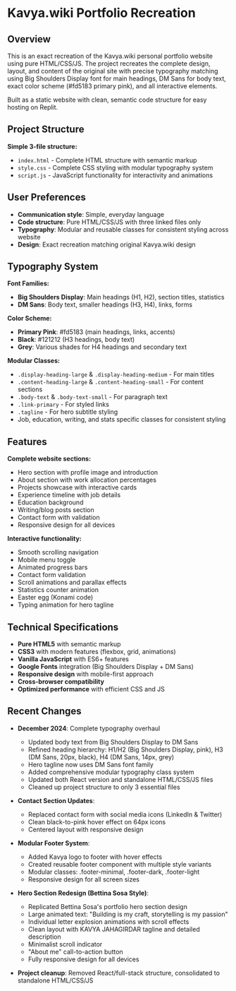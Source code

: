 # Kavya.wiki Portfolio Recreation

## Overview

This is an exact recreation of the Kavya.wiki personal portfolio website using pure HTML/CSS/JS. The project recreates the complete design, layout, and content of the original site with precise typography matching using Big Shoulders Display font for main headings, DM Sans for body text, exact color scheme (#fd5183 primary pink), and all interactive elements.

Built as a static website with clean, semantic code structure for easy hosting on Replit.

## Project Structure

**Simple 3-file structure:**
- `index.html` - Complete HTML structure with semantic markup
- `style.css` - Complete CSS styling with modular typography system
- `script.js` - JavaScript functionality for interactivity and animations

## User Preferences

- **Communication style**: Simple, everyday language
- **Code structure**: Pure HTML/CSS/JS with three linked files only
- **Typography**: Modular and reusable classes for consistent styling across website
- **Design**: Exact recreation matching original Kavya.wiki design

## Typography System

**Font Families:**
- **Big Shoulders Display**: Main headings (H1, H2), section titles, statistics
- **DM Sans**: Body text, smaller headings (H3, H4), links, forms

**Color Scheme:**
- **Primary Pink**: #fd5183 (main headings, links, accents)
- **Black**: #121212 (H3 headings, body text)
- **Grey**: Various shades for H4 headings and secondary text

**Modular Classes:**
- `.display-heading-large` & `.display-heading-medium` - For main titles
- `.content-heading-large` & `.content-heading-small` - For content sections
- `.body-text` & `.body-text-small` - For paragraph text
- `.link-primary` - For styled links
- `.tagline` - For hero subtitle styling
- Job, education, writing, and stats specific classes for consistent styling

## Features

**Complete website sections:**
- Hero section with profile image and introduction
- About section with work allocation percentages
- Projects showcase with interactive cards
- Experience timeline with job details
- Education background
- Writing/blog posts section
- Contact form with validation
- Responsive design for all devices

**Interactive functionality:**
- Smooth scrolling navigation
- Mobile menu toggle
- Animated progress bars
- Contact form validation
- Scroll animations and parallax effects
- Statistics counter animation
- Easter egg (Konami code)
- Typing animation for hero tagline

## Technical Specifications

- **Pure HTML5** with semantic markup
- **CSS3** with modern features (flexbox, grid, animations)
- **Vanilla JavaScript** with ES6+ features
- **Google Fonts** integration (Big Shoulders Display + DM Sans)
- **Responsive design** with mobile-first approach
- **Cross-browser compatibility**
- **Optimized performance** with efficient CSS and JS

## Recent Changes

- **December 2024**: Complete typography overhaul
  - Updated body text from Big Shoulders Display to DM Sans
  - Refined heading hierarchy: H1/H2 (Big Shoulders Display, pink), H3 (DM Sans, 20px, black), H4 (DM Sans, 14px, grey)
  - Hero tagline now uses DM Sans font family
  - Added comprehensive modular typography class system
  - Updated both React version and standalone HTML/CSS/JS files
  - Cleaned up project structure to only 3 essential files

- **Contact Section Updates**: 
  - Replaced contact form with social media icons (LinkedIn & Twitter)
  - Clean black-to-pink hover effect on 64px icons
  - Centered layout with responsive design

- **Modular Footer System**: 
  - Added Kavya logo to footer with hover effects
  - Created reusable footer component with multiple style variants
  - Modular classes: .footer-minimal, .footer-dark, .footer-light
  - Responsive design for all screen sizes

- **Hero Section Redesign (Bettina Sosa Style)**:
  - Replicated Bettina Sosa's portfolio hero section design
  - Large animated text: "Building is my craft, storytelling is my passion"
  - Individual letter explosion animations with scroll effects
  - Clean layout with KAVYA JAHAGIRDAR tagline and detailed description
  - Minimalist scroll indicator
  - "About me" call-to-action button
  - Fully responsive design for all devices

- **Project cleanup**: Removed React/full-stack structure, consolidated to standalone HTML/CSS/JS